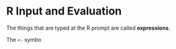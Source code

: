 # R Input and Evaluation

The things that are typed at the R prompt are called **expressions**.

The `<-` symbo


<!--stackedit_data:
eyJoaXN0b3J5IjpbLTE4MzEyODc1M119
-->